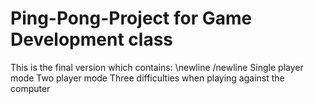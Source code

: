 # Ping-Pong-Project for Game Development class
  This is the final version which contains: \newline /newline
    Single player mode
    Two player mode
    Three difficulties when playing against the computer

